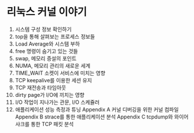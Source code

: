 # 리눅스 커널 이야기
1. 시스템 구성 정보 확인하기
2. top을 통해 살펴보는 프로세스 정보들
3. Load Average와 시스템 부하
4. free 명령이 숨기고 있는 것들
5. swap, 메모리 증설의 포인트
6. NUMA, 메모리 관리의 새로운 세계
7. TIME_WAIT 소켓이 서비스에 미치는 영향
8. TCP keepalive를 이용한 세션 유지
9. TCP 재전송과 타임아웃
10. dirty page가 I/O에 끼치는 영향
11. I/O 작업이 지나가는 관문, I/O 스케쥴러
12. 애플리케이션 성능 측정과 튜닝
Appendix A 커널 디버깅을 위한 커널 컴파일
Appendix B strace를 통한 애플리케이션 분석
Appendix C tcpdump와 와이어샤크를 통한 TCP 패킷 분석
